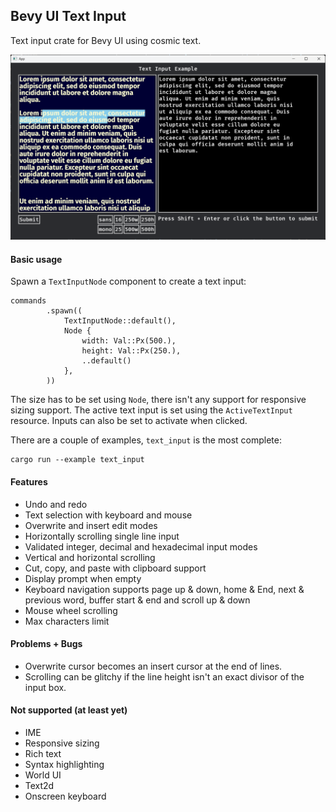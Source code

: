 ## Bevy UI Text Input

Text input crate for Bevy UI using cosmic text.

![Text Input Example](input_screen.png)

#### Basic usage

Spawn a `TextInputNode` component to create a text input:

```
commands
        .spawn((
            TextInputNode::default(),
            Node {
                width: Val::Px(500.),
                height: Val::Px(250.),
                ..default()
            },
        ))
```

The size has to be set using `Node`, there isn't any support for responsive sizing support.
The active text input is set using the `ActiveTextInput` resource. Inputs can also be set to activate when clicked.

There are a couple of examples, `text_input` is the most complete:
```
cargo run --example text_input
```

#### Features
* Undo and redo
* Text selection with keyboard and mouse
* Overwrite and insert edit modes
* Horizontally scrolling single line input
* Validated integer, decimal and hexadecimal input modes
* Vertical and horizontal scrolling
* Cut, copy, and paste with clipboard support
* Display prompt when empty
* Keyboard navigation supports page up & down, home & End, next & previous word, buffer start & end and scroll up & down
* Mouse wheel scrolling
* Max characters limit

#### Problems + Bugs
* Overwrite cursor becomes an insert cursor at the end of lines.
* Scrolling can be glitchy if the line height isn't an exact divisor of the input box.

#### Not supported (at least yet)
* IME
* Responsive sizing
* Rich text
* Syntax highlighting
* World UI
* Text2d
* Onscreen keyboard